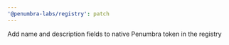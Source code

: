```yaml
---
'@penumbra-labs/registry': patch
---
```


Add name and description fields to native Penumbra token in the registry
